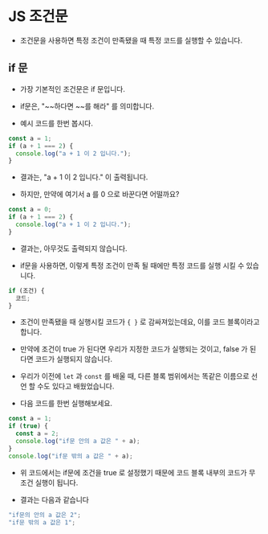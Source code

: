 # JS 조건문

- 조건문을 사용하면 특정 조건이 만족됐을 때 특정 코드를 실행할 수 있습니다.

## **if 문**

- 가장 기본적인 조건문은 if 문입니다.

- if문은, "~~하다면 ~~를 해라" 를 의미합니다.

- 예시 코드를 한번 봅시다.

```jsx
const a = 1;
if (a + 1 === 2) {
  console.log("a + 1 이 2 입니다.");
}
```

- 결과는, "a + 1 이 2 입니다." 이 출력됩니다.

- 하지만, 만약에 여기서 a 를 0 으로 바꾼다면 어떨까요?

```jsx
const a = 0;
if (a + 1 === 2) {
  console.log("a + 1 이 2 입니다.");
}
```

- 결과는, 아무것도 출력되지 않습니다.

- if문을 사용하면, 이렇게 특정 조건이 만족 될 때에만 특정 코드를 실행 시킬 수 있습니다.

```jsx
if (조건) {
  코드;
}
```

- 조건이 만족됐을 때 실행시킬 코드가 `{ }` 로 감싸져있는데요, 이를 코드 블록이라고 합니다.

- 만약에 조건이 true 가 된다면 우리가 지정한 코드가 실행되는 것이고, false 가 된다면 코드가 실행되지 않습니다.

- 우리가 이전에 `let` 과 `const` 를 배울 때, 다른 블록 범위에서는 똑같은 이름으로 선언 할 수도 있다고 배웠었습니다.

- 다음 코드를 한번 실행해보세요.

```jsx
const a = 1;
if (true) {
  const a = 2;
  console.log("if문 안의 a 값은 " + a);
}
console.log("if문 밖의 a 값은 " + a);
```

- 위 코드에서는 if문에 조건을 true 로 설정했기 때문에 코드 블록 내부의 코드가 무조건 실행이 됩니다.

- 결과는 다음과 같습니다

```jsx
"if문의 안의 a 값은 2";
"if문 밖의 a 값은 1";
```
